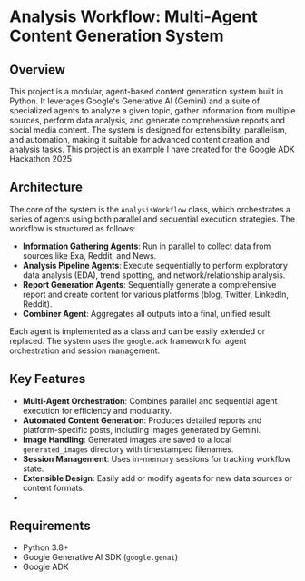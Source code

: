 # Analysis Workflow: Multi-Agent Content Generation System

## Overview

This project is a modular, agent-based content generation system built in Python. It leverages Google's Generative AI (Gemini) and a suite of specialized agents to analyze a given topic, gather information from multiple sources, perform data analysis, and generate comprehensive reports and social media content. The system is designed for extensibility, parallelism, and automation, making it suitable for advanced content creation and analysis tasks.
This project is an example I have created for the Google ADK Hackathon 2025

## Architecture

The core of the system is the `AnalysisWorkflow` class, which orchestrates a series of agents using both parallel and sequential execution strategies. The workflow is structured as follows:

- **Information Gathering Agents**: Run in parallel to collect data from sources like Exa, Reddit, and News.
- **Analysis Pipeline Agents**: Execute sequentially to perform exploratory data analysis (EDA), trend spotting, and network/relationship analysis.
- **Report Generation Agents**: Sequentially generate a comprehensive report and create content for various platforms (blog, Twitter, LinkedIn, Reddit).
- **Combiner Agent**: Aggregates all outputs into a final, unified result.

Each agent is implemented as a class and can be easily extended or replaced. The system uses the `google.adk` framework for agent orchestration and session management.

## Key Features

- **Multi-Agent Orchestration**: Combines parallel and sequential agent execution for efficiency and modularity.
- **Automated Content Generation**: Produces detailed reports and platform-specific posts, including images generated by Gemini.
- **Image Handling**: Generated images are saved to a local `generated_images` directory with timestamped filenames.
- **Session Management**: Uses in-memory sessions for tracking workflow state.
- **Extensible Design**: Easily add or modify agents for new data sources or content formats.
- 

## Requirements

- Python 3.8+
- Google Generative AI SDK (`google.genai`)
- Google ADK